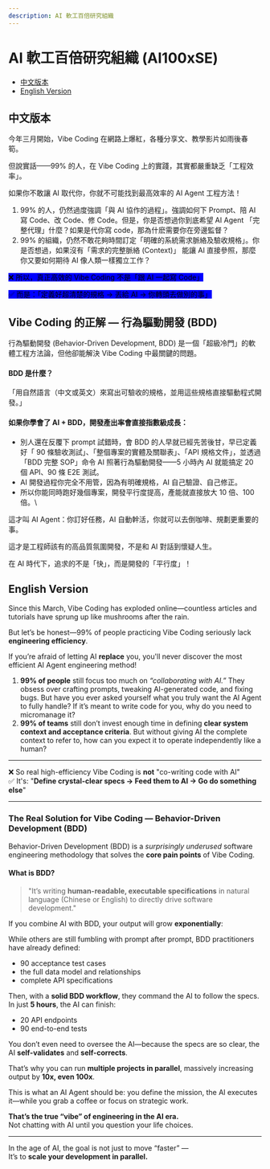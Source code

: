 ```yaml
---
description: AI 軟工百倍研究組織
---
```


# AI 軟工百倍研究組織 (AI100xSE)

* [中文版本](./#中文版本)
* [English Version](./#english-version)

## 中文版本

今年三月開始，Vibe Coding 在網路上爆紅，各種分享文、教學影片如雨後春筍。

但說實話——99% 的人，在 Vibe Coding 上的實踐，其實都嚴重缺乏「工程效率」。

如果你不敢讓 AI 取代你，你就不可能找到最高效率的 AI Agent 工程方法！

1. 99% 的人，仍然過度強調「與 AI 協作的過程」。強調如何下 Prompt、陪 AI 寫 Code、改 Code、修 Code。但是，你是否想過你到底希望 AI Agent 「完整代理」什麼？如果是代你寫 code，那為什麽需要你在旁邊監督？
2. 99% 的組織，仍然不敢花夠時間訂定「明確的系統需求脈絡及驗收規格」。你是否想過，如果沒有「需求的完整脈絡 (Context)」 能讓 AI 直接參照，那麼你又要如何期待 AI 像人類一樣獨立工作？

<mark style="background-color:blue;">❌ 所以，真正高效的 Vibe Coding 不是「跟 AI 一起寫 Code」</mark>

<mark style="background-color:blue;">✅ 而是：「定義好超清楚的規格 → 丟給 AI → 你轉頭去做別的事」</mark>

## Vibe Coding 的正解 — 行為驅動開發 (BDD)

行為驅動開發 (Behavior-Driven Development, BDD) 是一個「超級冷門」的軟體工程方法論，但他卻能解決 Vibe Coding 中最關鍵的問題。

#### BDD 是什麼？

「用自然語言（中文或英文）來寫出可驗收的規格，並用這些規格直接驅動程式開發。」

#### 如果你學會了 AI + BDD，開發產出率會直接指數級成長：

* 別人還在反覆下 prompt 試錯時，會 BDD 的人早就已經先苦後甘，早已定義好「 90 條驗收測試」、「整個專案的實體及關聯表」、「API 規格文件」，並透過「BDD 完整 SOP」命令 AI 照著行為驅動開發——5 小時內 AI 就能搞定 20 個 API、90 條 E2E 測試。
* AI 開發過程你完全不用管，因為有明確規格，AI 自己驗證、自己修正。
* 所以你能同時跑好幾個專案，開發平行度提高，產能就直接放大 10 倍、100 倍。\\

這才叫 AI Agent：你訂好任務，AI 自動幹活，你就可以去倒咖啡、規劃更重要的事。

這才是工程師該有的高品質氛圍開發，不是和 AI 對話到懷疑人生。

在 AI 時代下，追求的不是「快」，而是開發的「平行度」！

## English Version

Since this March, Vibe Coding has exploded online—countless articles and tutorials have sprung up like mushrooms after the rain.

But let’s be honest—99% of people practicing Vibe Coding seriously lack **engineering efficiency**.

If you’re afraid of letting AI **replace** you, you'll never discover the most efficient AI Agent engineering method!

1. **99% of people** still focus too much on _“collaborating with AI.”_ They obsess over crafting prompts, tweaking AI-generated code, and fixing bugs. But have you ever asked yourself what you truly want the AI Agent to fully handle? If it’s meant to write code for you, why do you need to micromanage it?
2. **99% of teams** still don’t invest enough time in defining **clear system context and acceptance criteria**. But without giving AI the complete context to refer to, how can you expect it to operate independently like a human?

***

❌ So real high-efficiency Vibe Coding is **not** "co-writing code with AI"\
✅ It's: "**Define crystal-clear specs → Feed them to AI → Go do something else**"

***

### The Real Solution for Vibe Coding — Behavior-Driven Development (BDD)

Behavior-Driven Development (BDD) is a _surprisingly underused_ software engineering methodology that solves the **core pain points** of Vibe Coding.

#### What is BDD?

> "It’s writing **human-readable, executable specifications** in natural language (Chinese or English) to directly drive software development."

If you combine AI with BDD, your output will grow **exponentially**:

While others are still fumbling with prompt after prompt, BDD practitioners have already defined:

* 90 acceptance test cases
* the full data model and relationships
* complete API specifications

Then, with a **solid BDD workflow**, they command the AI to follow the specs. In just **5 hours**, the AI can finish:

* 20 API endpoints
* 90 end-to-end tests

You don’t even need to oversee the AI—because the specs are so clear, the AI **self-validates** and **self-corrects**.

That’s why you can run **multiple projects in parallel**, massively increasing output by **10x, even 100x**.

This is what an AI Agent should be: you define the mission, the AI executes it—while you grab a coffee or focus on strategic work.

**That’s the true “vibe” of engineering in the AI era.**\
Not chatting with AI until you question your life choices.

***

In the age of AI, the goal is not just to move “faster” —\
It’s to **scale your development in parallel.**

